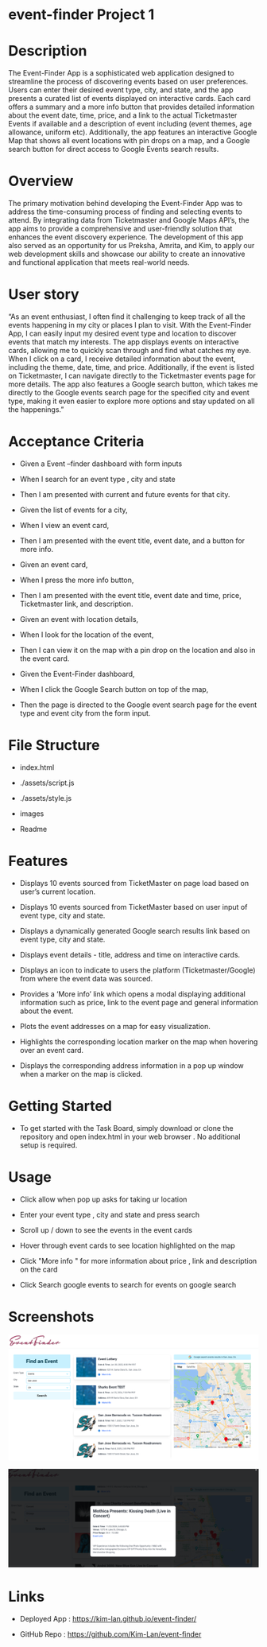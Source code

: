 # event-finder Project 1 

# Description

The Event-Finder App is a sophisticated web application designed to streamline the process of discovering events based on user preferences. Users can enter their desired event type, city, and state, and the app presents a curated list of events displayed on interactive cards. Each card offers a summary and a more info button that provides detailed information about the event date, time, price, and a link to the actual Ticketmaster Events if available and a description of event including (event themes, age allowance, uniform etc). Additionally, the app features an interactive Google Map that shows all event locations with pin drops on a map, and a Google search button for direct access to Google Events search results.


# Overview 

The primary motivation behind developing the Event-Finder App was to address the  time-consuming process of finding and selecting events to attend. By integrating data from Ticketmaster and Google Maps API’s, the app aims to provide a comprehensive and user-friendly solution that enhances the event discovery experience. The development of this app also served as an opportunity for us  Preksha, Amrita, and Kim, to apply our web development skills and showcase our ability to create an innovative and functional application that meets real-world needs.



# User story

“As an event enthusiast, I often find it challenging to keep track of all the events happening in my city or places I plan to visit. With the Event-Finder App, I can easily input my desired event type and location to discover events that match my interests. The app displays events on interactive cards, allowing me to quickly scan through and find what catches my eye. When I click on a card, I receive detailed information about the event, including the theme, date, time, and price. Additionally, if the event is listed on Ticketmaster, I can navigate directly to the Ticketmaster events page for more details. The app also features a Google search button, which takes me directly to the Google events search page for the specified city and event type, making it even easier to explore more options and stay updated on all the happenings.”


# Acceptance Criteria 

* Given a Event –finder dashboard with form inputs

* When I search for an event type ,  city and state 

* Then I am presented with current and future events for that city.

* Given the list of events for a city,

* When I view an event card,

* Then I am presented with the event title, event date, and a button for more info.

* Given an event card,

* When I press the more info button,

* Then I am presented with the event title, event date and time, price, Ticketmaster link, and description.

* Given an event with location details,

* When I look for the location of the event,

* Then I can view it on the map with a pin drop on the location and also in the event card.

* Given the Event-Finder dashboard,

* When I click the Google Search button on top of the map,

* Then the page is directed to the Google event search page for the event type and event city from the form input.


# File Structure

* index.html

* ./assets/script.js

* ./assets/style.js

* images

* Readme


# Features 

* Displays 10 events sourced from TicketMaster on page load based on user’s current location. 

* Displays 10 events sourced from TicketMaster based on user input of event type, city and state.

* Displays a dynamically generated Google search results link based on event type, city and state.

* Displays event details - title, address and time on interactive cards.

* Displays an icon to indicate to users the platform (Ticketmaster/Google) from where the event data was sourced.

* Provides a ‘More info’ link which opens a modal displaying additional information such as price, link to the event page and general information about the event. 

* Plots the event addresses on a map for easy visualization.

* Highlights the corresponding location marker on the map when hovering over an event card.

* Displays the corresponding address information in a pop up window when a marker on the map is clicked.


# Getting Started 

* To get started with the Task Board, simply download or clone the repository and open index.html in your web browser . No additional setup is required.

# Usage 

* Click allow when pop up asks for taking ur location 

* Enter your event type , city and state and press search 

* Scroll up / down to see the events in the event cards 

* Hover through event cards to see location highlighted on the map 

* Click "More info " for more information about price , link and description on the card 

* Click Search google events to search for events on google search 


# Screenshots 

![EvenFinder Web App](./assets/images/Web-page.png)

![More -info modal](./assets/images/More-info.png)

# Links 


* Deployed App :   https://kim-lan.github.io/event-finder/

* GitHub Repo :     https://github.com/Kim-Lan/event-finder





